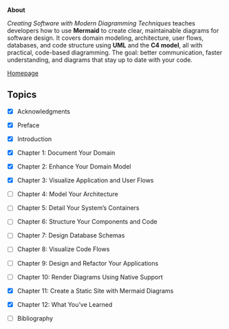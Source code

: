 **About**

*Creating Software with Modern Diagramming Techniques* teaches developers how to use **Mermaid** to create clear, maintainable diagrams for software design. It covers domain modeling, architecture, user flows, databases, and code structure using **UML** and the **C4 model**, all with practical, code-based diagramming. The goal: better communication, faster understanding, and diagrams that stay up to date with your code.

[Homepage](https://pragprog.com/titles/apdiag/creating-software-with-modern-diagramming-techniques)

## Topics

- [x] Acknowledgments
- [x] Preface
- [x] Introduction
- [x] Chapter 1: Document Your Domain
- [x] Chapter 2: Enhance Your Domain Model
- [x] Chapter 3: Visualize Application and User Flows
- [ ] Chapter 4: Model Your Architecture
- [ ] Chapter 5: Detail Your System’s Containers
- [ ] Chapter 6: Structure Your Components and Code
- [ ] Chapter 7: Design Database Schemas
- [ ] Chapter 8: Visualize Code Flows
- [ ] Chapter 9: Design and Refactor Your Applications
- [ ] Chapter 10: Render Diagrams Using Native Support
- [x] Chapter 11: Create a Static Site with Mermaid Diagrams
- [x] Chapter 12: What You’ve Learned
- [ ] Bibliography


